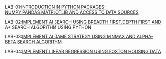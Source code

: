 LAB-01:[INTRODUCTION IN PYTHON PACKAGES-NUMPY,PANDAS,MATPLOTLIB AND ACCESS TO DATA SOURCES](https://github.com/Bandi-krupa-Bhavani/AIML-2024-25/blob/main/LAB_01.ipynb)

LAB-02:[IMPLEMENT AI SEARCH USING BREADTH FIRST,DEPTH FIRST AND A* SEARCH ALGORITHM USING PYTHON](https://github.com/Bandi-krupa-Bhavani/AIML-2024-25/blob/main/LAB_02.ipynb)

LAB-03:[IMPLEMENT AI GAME STRATEGY USING MINMAX AND ALPHA-BETA SEARCH ALGORITHM](https://github.com/Bandi-krupa-Bhavani/AIML-2024-25/blob/main/LAB_03.ipynb)

LAB-04:[IMPLEMENT LINEAR REGRESSION USING BOSTON HOUSING DATA](https://github.com/Bandi-krupa-Bhavani/AIML-2024-25/blob/main/LAB_04.ipynb)
